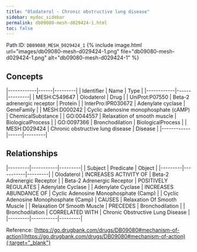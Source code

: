 ```yaml
---
title: "Olodaterol - Chronic obstructive lung disease"
sidebar: mydoc_sidebar
permalink: db09080-mesh-d029424-1.html
toc: false 
---
```



Path ID: `DB09080_MESH_D029424_1`
{% include image.html url="images/db09080-mesh-d029424-1.png" file="db09080-mesh-d029424-1.png" alt="db09080-mesh-d029424-1" %}

## Concepts

|------------|------|---------|
| Identifier | Name | Type    |
|------------|------|---------|
| MESH:C549647 | Olodaterol | Drug |
| UniProt:P07550 | Beta-2 adrenergic receptor | Protein |
| InterPro:IPR030672 | Adenylate cyclase | GeneFamily |
| MESH:D000242 | Cyclic adenosine monophosphate (cAMP) | ChemicalSubstance |
| GO:0044557 | Relaxation of smooth muscle | BiologicalProcess |
| GO:0097366 | Bronchodilation | BiologicalProcess |
| MESH:D029424 | Chronic obstructive lung disease | Disease |
|------------|------|---------|

## Relationships

|---------|-----------|---------|
| Subject | Predicate | Object  |
|---------|-----------|---------|
| Olodaterol | INCREASES ACTIVITY OF | Beta-2 Adrenergic Receptor |
| Beta-2 Adrenergic Receptor | POSITIVELY REGULATES | Adenylate Cyclase |
| Adenylate Cyclase | INCREASES ABUNDANCE OF | Cyclic Adenosine Monophosphate (Camp) |
| Cyclic Adenosine Monophosphate (Camp) | CAUSES | Relaxation Of Smooth Muscle |
| Relaxation Of Smooth Muscle | PRECEDES | Bronchodilation |
| Bronchodilation | CORRELATED WITH | Chronic Obstructive Lung Disease |
|---------|-----------|---------|

Reference: [https://go.drugbank.com/drugs/DB09080#mechanism-of-action](https://go.drugbank.com/drugs/DB09080#mechanism-of-action){:target="_blank"}